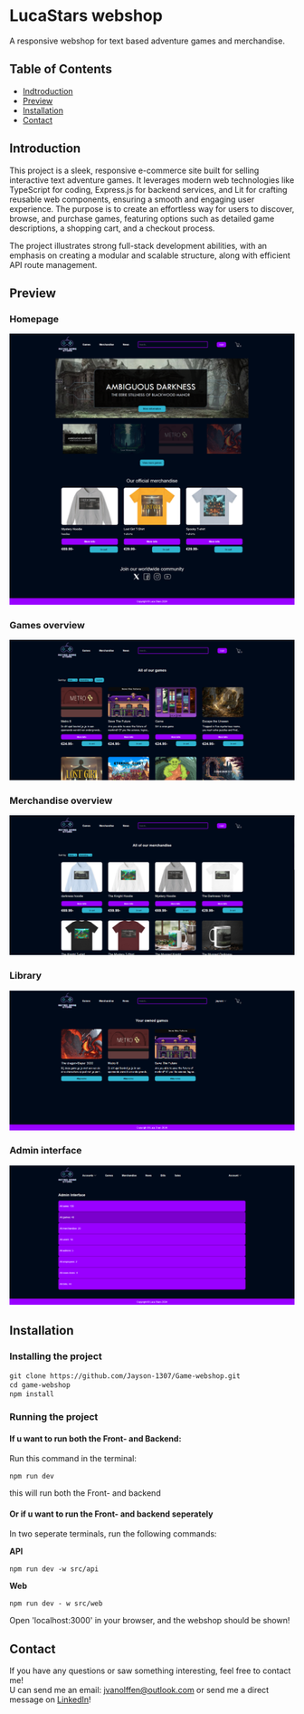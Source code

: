 # LucaStars webshop
A responsive webshop for text based adventure games and merchandise. 

## Table of Contents
* [Indtroduction](#introduction)
* [Preview](#preview)
* [Installation](#installation)
* [Contact](#contact)

## Introduction
This project is a sleek, responsive e-commerce site built for selling interactive text adventure games. It leverages modern web technologies like TypeScript for coding, Express.js for backend services, and Lit for crafting reusable web components, ensuring a smooth and engaging user experience. The purpose is to create an effortless way for users to discover, browse, and purchase games, featuring options such as detailed game descriptions, a shopping cart, and a checkout process.

The project illustrates strong full-stack development abilities, with an emphasis on creating a modular and scalable structure, along with efficient API route management.

## Preview
### Homepage
![Homepage](docs/assets/homepage.png)

### Games overview
![Game overview](docs/assets/game-overview.png)

### Merchandise overview
![Merch overview](docs/assets/merch-overview.png)

### Library
![Library](docs/assets/Library.png)

### Admin interface
![Admin interface](docs/assets/admin.png)


## Installation

### Installing the project 
```
git clone https://github.com/Jayson-1307/Game-webshop.git
cd game-webshop
npm install
```

### Running the project
#### If u want to run both the Front- and Backend:
Run this command in the terminal:   
```
npm run dev
```
this will run both the Front- and backend

#### Or if u want to run the Front- and backend seperately
In two seperate terminals, run the following commands: 

**API**
```
npm run dev -w src/api
```

**Web**
```
npm run dev - w src/web
```

Open 'localhost:3000' in your browser, and the webshop should be shown!

## Contact
If you have any questions or saw something interesting, feel free to contact me!    
U can send me an email: jvanolffen@outlook.com or send me a direct message on [LinkedIn](https://www.linkedin.com/in/jayson-van-olffen/)! 




